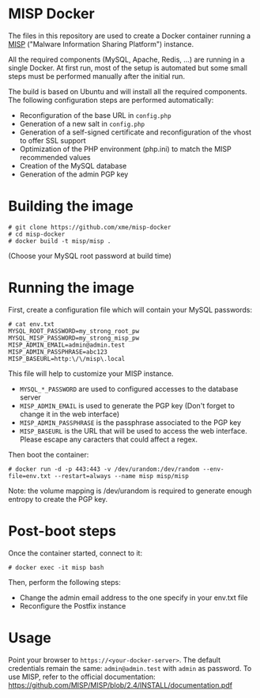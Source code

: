 MISP Docker
===========

The files in this repository are used to create a Docker container running a [MISP](http://www.misp-project.org) ("Malware Information Sharing Platform") instance.

All the required components (MySQL, Apache, Redis, ...) are running in a single Docker. At first run, most of the setup is automated but some small steps must be performed manually after the initial run.

The build is based on Ubuntu and will install all the required components. The following configuration steps are performed automatically:
* Reconfiguration of the base URL in `config.php`
* Generation of a new salt in `config.php`
* Generation of a self-signed certificate and reconfiguration of the vhost to offer SSL support
* Optimization of the PHP environment (php.ini) to match the MISP recommended values
* Creation of the MySQL database
* Generation of the admin PGP key

# Building the image

```
# git clone https://github.com/xme/misp-docker
# cd misp-docker
# docker build -t misp/misp .
```
(Choose your MySQL root password at build time)

# Running the image

First, create a configuration file which will contain your MySQL passwords:
```
# cat env.txt
MYSQL_ROOT_PASSWORD=my_strong_root_pw
MYSQL_MISP_PASSWORD=my_strong_misp_pw
MISP_ADMIN_EMAIL=admin@admin.test
MISP_ADMIN_PASSPHRASE=abc123
MISP_BASEURL=http:\/\/misp\.local
``` 
This file will help to customize your MISP instance.
* `MYSQL_*_PASSWORD` are used to configured accesses to the database server
* `MISP_ADMIN_EMAIL` is used to generate the PGP key (Don't forget to change it in the web interface)
* `MISP_ADMIN_PASSPHRASE` is the passphrase associated to the PGP key
* `MISP_BASEURL` is the URL that will be used to access the web interface. Please escape any caracters that could affect a regex.

Then boot the container:
```
# docker run -d -p 443:443 -v /dev/urandom:/dev/random --env-file=env.txt --restart=always --name misp misp/misp
```

Note: the volume mapping is /dev/urandom is required to generate enough entropy to create the PGP key.

# Post-boot steps

Once the container started, connect to it:
```
# docker exec -it misp bash
```
Then, perform the following steps:
* Change the admin email address to the one specify in your env.txt file
* Reconfigure the Postfix instance

# Usage

Point your browser to `https://<your-docker-server>`. The default credentials remain the same:  `admin@admin.test` with `admin` as password.
To use MISP, refer to the official documentation: https://github.com/MISP/MISP/blob/2.4/INSTALL/documentation.pdf
